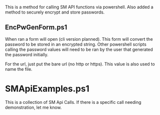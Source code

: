 This is a method for calling SM API functions via powershell. Also added a method to securely encrypt and store passwords.

## EncPwGenForm.ps1

When ran a form will open (cli version planned). This form will convert the password to be stored in an encrypted string. Other powershell scripts calling the password values will need to be ran by the user that generated the password initially.

For the url, just put the bare url (no http or https). This value is also used to name the file.

# SMApiExamples.ps1

This is a collection of SM Api Calls. If there is a specific call needing demonstration, let me know.